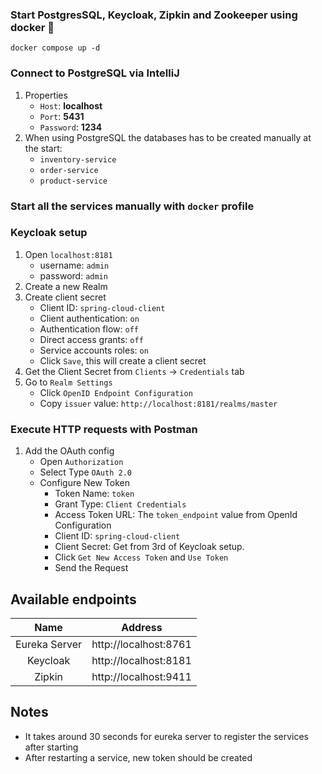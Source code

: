### Start PostgresSQL, Keycloak, Zipkin and Zookeeper using docker 🐋

```
docker compose up -d
```

### Connect to PostgreSQL via IntelliJ

1. Properties
    - `Host`: **localhost**
    - `Port`: **5431**
    - `Password`: **1234**
2. When using PostgreSQL the databases has to be created manually at the start:
    - `inventory-service`
    - `order-service`
    - `product-service`

### Start all the services manually with `docker` profile

### Keycloak setup

1. Open `localhost:8181`
    - username: `admin`
    - password: `admin`
2. Create a new Realm
3. Create client secret
    - Client ID: `spring-cloud-client`
    - Client authentication: `on`
    - Authentication flow: `off`
    - Direct access grants: `off`
    - Service accounts roles: `on`
    - Click `Save`, this will create a client secret
4. Get the Client Secret from `Clients` -> `Credentials` tab
5. Go to `Realm Settings`
    - Click `OpenID Endpoint Configuration`
    - Copy `issuer` value: `http://localhost:8181/realms/master`

### Execute HTTP requests with Postman

1. Add the OAuth config
    - Open `Authorization`
    - Select Type `OAuth 2.0`
    - Configure New Token
        - Token Name: `token`
        - Grant Type: `Client Credentials`
        - Access Token URL: The `token_endpoint` value from OpenId Configuration
        - Client ID: `spring-cloud-client`
        - Client Secret: Get from 3rd of Keycloak setup.
        - Click `Get New Access Token` and `Use Token`
        - Send the Request

## Available endpoints

|     Name      |        Address        |
|:-------------:|:---------------------:|
| Eureka Server | http://localhost:8761 |
|   Keycloak    | http://localhost:8181 |
|    Zipkin     | http://localhost:9411 |

## Notes
- It takes around 30 seconds for eureka server to register the services after starting
- After restarting a service, new token should be created

